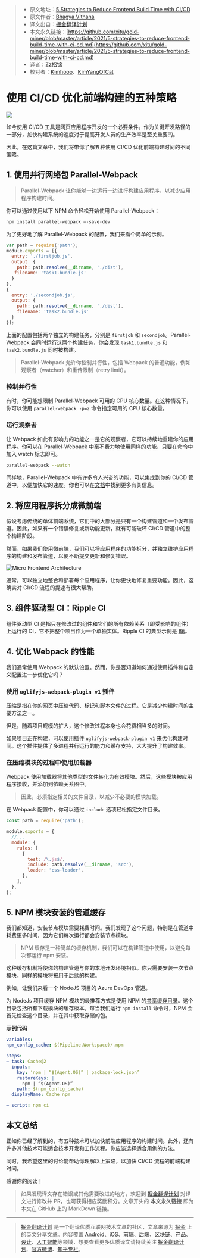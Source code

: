 > * 原文地址：[5 Strategies to Reduce Frontend Build Time with CI/CD](https://blog.bitsrc.io/5-strategies-to-reduce-frontend-build-time-with-ci-cd-3ce429304d1a)
> * 原文作者：[Bhagya Vithana](https://medium.com/@bhagya-16)
> * 译文出自：[掘金翻译计划](https://github.com/xitu/gold-miner)
> * 本文永久链接：[https://github.com/xitu/gold-miner/blob/master/article/2021/5-strategies-to-reduce-frontend-build-time-with-ci-cd.md](https://github.com/xitu/gold-miner/blob/master/article/2021/5-strategies-to-reduce-frontend-build-time-with-ci-cd.md)
> * 译者：[Zz招锦](https://github.com/zenblo)
> * 校对者：[Kimhooo](https://github.com/Kimhooo)、[KimYangOfCat](https://github.com/KimYangOfCat)

# 使用 CI/CD 优化前端构建的五种策略

![](https://cdn-images-1.medium.com/max/2560/1*4QARtPZqNOK5peGb0vFLSg.jpeg)

如今使用 CI/CD 工具是网页应用程序开发的一个必要条件。作为关键开发路径的一部分，加快构建系统的速度对于提高开发人员的生产效率是至关重要的。

因此，在这篇文章中，我们将带你了解五种使用 CI/CD 优化前端构建时间的不同策略。

## 1. 使用并行网络包 Parallel-Webpack

> Parallel-Webpack 让你能够一边运行一边进行构建应用程序，以减少应用程序构建时间。

你可以通过使用以下 NPM 命令轻松开始使用 Parallel-Webpack：

```bash
npm install parallel-webpack —-save-dev
```

为了更好地了解 Parallel-Webpack 的配置，我们来看个简单的示例。

```js
var path = require('path');
module.exports = [{
  entry: './firstjob.js',
  output: {
    path: path.resolve(__dirname, './dist'),
   filename: 'task1.bundle.js'
  }
}, 
{
  entry: './secondjob.js',
  output: {
    path: path.resolve(__dirname, './dist'),
    filename: 'task2.bundle.js'
  }
}];
```

上面的配置包括两个独立的构建任务，分别是 `firstjob` 和 `secondjob`。Parallel-Webpack 会同时运行这两个构建任务，你会发现 `task1.bundle.js` 和 `task2.bundle.js` 同时被构建。

> Parallel-Webpack 允许你控制并行性，包括 Webpack 的普通功能，例如观察者（watcher）和重传限制（retry limit）。

### 控制并行性

有时，你可能想限制 Parallel-Webpack 可用的 CPU 核心数量。在这种情况下，你可以使用 `parallel-webpack -p=2` 命令指定可用的 CPU  核心数量。

### 运行观察者

让 Webpack 如此有影响力的功能之一是它的观察者，它可以持续地重建你的应用程序。你可以在 Parallel-Webpack 中毫不费力地使用同样的功能，只要在命令中加入 watch 标志即可。

```bash
parallel-webpack --watch
```

同样地，Parallel-Webpack 中有许多令人兴奋的功能，可以集成到你的 CI/CD 管道中，以便加快它的速度。你也可以在[文档](https://github.com/trivago/parallel-webpack)中找到更多有关信息。

## 2. 将应用程序拆分成微前端

假设考虑传统的单体前端系统，它们中的大部分是只有一个构建管道和一个发布管道。因此，如果有一个错误修复或新功能更新，就有可能破坏 CI/CD 管道中的整个构建阶段。

然而，如果我们使用微前端，我们可以将应用程序的功能拆分，并独立维护应用程序的构建和发布管道，以便不断提交更新和修复错误。

![Micro Frontend Architecture](https://cdn-images-1.medium.com/max/2000/1*_wBCz4UeRf6qW8Dk38zs1A.png)

通常，可以独立地整合和部署每个应用程序，让你更快地修复重要功能。因此，这确实对 CI/CD 流程的提速有很大帮助。

## 3. 组件驱动型 CI：Ripple CI

组件驱动型 CI 是指只在修改过的组件和它们的所有依赖关系（即受影响的组件）上运行的 CI，它不把整个项目作为一个单独实体。Ripple CI 的典型示例是 [Bit](https://gihub.com/teambit/bit)。

## 4. 优化 Webpack 的性能

我们通常使用 Webpack 的默认设置。然而，你是否知道如何通过使用插件和自定义配置进一步优化它吗？

### 使用 `uglifyjs-webpack-plugin v1` 插件

压缩是指在你的网页中压缩代码、标记和脚本文件的过程。它是减少构建时间的主要方法之一。

但是，随着项目规模的扩大，这个修改过程本身也会花费相当多的时间。

如果项目正在构建，可以使用插件 `uglifyjs-webpack-plugin v1` 来优化构建时间。这个插件提供了多进程并行运行的能力和缓存支持，大大提升了构建效率。

### 在压缩模块的过程中使用加载器

Webpack 使用加载器将其他类型的文件转化为有效模块。然后，这些模块被应用程序接收，并添加到依赖关系图中。

> 因此，必须指定相关的文件目录，以减少不必要的模块加载。

在 Webpack 配置中，你可以通过 `include` 选项轻松指定文件目录。

```js
const path = require('path');

module.exports = {
  //...
  module: {
    rules: [
      {
        test: /\.js$/,
        include: path.resolve(__dirname, 'src'),
        loader: 'css-loader',
      },
    ],
  },
};
```

## 5. NPM 模块安装的管道缓存

我们都知道，安装节点模块需要耗费时间。我们发现了这个问题，特别是在管道中耗费更多时间，因为它们每次运行都会安装节点模块。

> NPM 缓存是一种简单的缓存机制，我们可以在构建管道中使用，以避免每次都运行 npm 安装。

这种缓存机制将使你的构建管道与你的本地开发环境相似。你只需要安装一次节点模块，同样的模块将被用于后续的构建。

例如，让我们来看一个 NodeJS 项目的 Azure DevOps 管道。

为 NodeJs 项目缓存 NPM 模块的最推荐方式是使用 NPM 的[共享缓存目录](https://docs.npmjs.com/misc/config#cache)。这个目录包括所有下载模块的缓存版本。每当我们运行 `npm install` 命令时，NPM 会首先检查这个目录，并在其中获取存储的包。

**示例代码**

```yml
variables: 
npm_config_cache: $(Pipeline.Workspace)/.npm 

steps: 
— task: Cache@2 
  inputs: 
    key: ‘npm | “$(Agent.OS)” | package-lock.json’ 
    restoreKeys: | 
      npm | “$(Agent.OS)” 
    path: $(npm_config_cache) 
  displayName: Cache npm

— script: npm ci
```

## 本文总结

正如你已经了解到的，有五种技术可以加快前端应用程序的构建时间。此外，还有许多其他技术可能适合技术开发和工作流程。你应该选择适合用例的方法。

同时，我希望这里的讨论能帮助你理解以上策略，以加快 CI/CD 流程的前端构建时间。

感谢你的阅读！

> 如果发现译文存在错误或其他需要改进的地方，欢迎到 [掘金翻译计划](https://github.com/xitu/gold-miner) 对译文进行修改并 PR，也可获得相应奖励积分。文章开头的 **本文永久链接** 即为本文在 GitHub 上的 MarkDown 链接。

---

> [掘金翻译计划](https://github.com/xitu/gold-miner) 是一个翻译优质互联网技术文章的社区，文章来源为 [掘金](https://juejin.im) 上的英文分享文章。内容覆盖 [Android](https://github.com/xitu/gold-miner#android)、[iOS](https://github.com/xitu/gold-miner#ios)、[前端](https://github.com/xitu/gold-miner#前端)、[后端](https://github.com/xitu/gold-miner#后端)、[区块链](https://github.com/xitu/gold-miner#区块链)、[产品](https://github.com/xitu/gold-miner#产品)、[设计](https://github.com/xitu/gold-miner#设计)、[人工智能](https://github.com/xitu/gold-miner#人工智能)等领域，想要查看更多优质译文请持续关注 [掘金翻译计划](https://github.com/xitu/gold-miner)、[官方微博](http://weibo.com/juejinfanyi)、[知乎专栏](https://zhuanlan.zhihu.com/juejinfanyi)。
